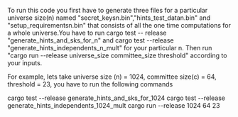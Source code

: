 To run this code you first have to generate three files for a particular universe size(n) named "secret_keysn.bin","hints_test_datan.bin" and "setup_requirementsn.bin" 
that consists of all the one time computations for a whole universe.You have to run cargo test -- release "generate_hints_and_sks_for_n" and 
cargo test --release "generate_hints_independents_n_mult" for your particular n.
Then run "cargo run --release universe_size committee_size threshold" according to your inputs.

For example, lets take universe size (n) = 1024, committee size(c) = 64, threshold = 23, you have to run the following commands

cargo test --release generate_hints_and_sks_for_1024
cargo test --release generate_hints_independents_1024_mult
cargo run --release 1024 64 23
